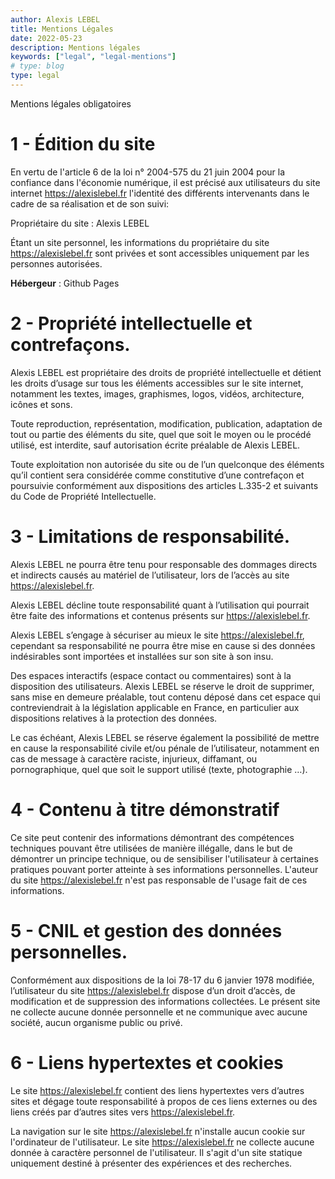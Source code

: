 ```yaml
---
author: Alexis LEBEL
title: Mentions Légales
date: 2022-05-23
description: Mentions légales
keywords: ["legal", "legal-mentions"]
# type: blog
type: legal
---
```


Mentions légales obligatoires

# 1 - Édition du site

En vertu de l'article 6 de la loi n° 2004-575 du 21 juin 2004 pour la confiance dans l'économie numérique, il est précisé aux utilisateurs du site internet https://alexislebel.fr l'identité des différents intervenants dans le cadre de sa réalisation et de son suivi:

Propriétaire du site : Alexis LEBEL

Étant un site personnel, les informations du propriétaire du site https://alexislebel.fr sont privées et sont accessibles uniquement par les personnes autorisées.

**Hébergeur** : Github Pages

# 2 - Propriété intellectuelle et contrefaçons.

Alexis LEBEL est propriétaire des droits de propriété intellectuelle et détient les droits d’usage sur tous les éléments accessibles sur le site internet, notamment les textes, images, graphismes, logos, vidéos, architecture, icônes et sons.

Toute reproduction, représentation, modification, publication, adaptation de tout ou partie des éléments du site, quel que soit le moyen ou le procédé utilisé, est interdite, sauf autorisation écrite préalable de Alexis LEBEL.

Toute exploitation non autorisée du site ou de l’un quelconque des éléments qu’il contient sera considérée comme constitutive d’une contrefaçon et poursuivie conformément aux dispositions des articles L.335-2 et suivants du Code de Propriété Intellectuelle.

# 3 - Limitations de responsabilité.

Alexis LEBEL ne pourra être tenu pour responsable des dommages directs et indirects causés au matériel de l’utilisateur, lors de l’accès au site https://alexislebel.fr.

Alexis LEBEL décline toute responsabilité quant à l’utilisation qui pourrait être faite des informations et contenus présents sur https://alexislebel.fr.

Alexis LEBEL s’engage à sécuriser au mieux le site https://alexislebel.fr, cependant sa responsabilité ne pourra être mise en cause si des données indésirables sont importées et installées sur son site à son insu.

Des espaces interactifs (espace contact ou commentaires) sont à la disposition des utilisateurs. Alexis LEBEL se réserve le droit de supprimer, sans mise en demeure préalable, tout contenu déposé dans cet espace qui contreviendrait à la législation applicable en France, en particulier aux dispositions relatives à la protection des données.

Le cas échéant, Alexis LEBEL se réserve également la possibilité de mettre en cause la responsabilité civile et/ou pénale de l’utilisateur, notamment en cas de message à caractère raciste, injurieux, diffamant, ou pornographique, quel que soit le support utilisé (texte, photographie …).

# 4 - Contenu à titre démonstratif

Ce site peut contenir des informations démontrant des compétences techniques pouvant être utilisées de manière illégalle, dans le but de démontrer un principe technique, ou de sensibiliser l'utilisateur à certaines pratiques pouvant porter atteinte à ses informations personnelles.
L'auteur du site https://alexislebel.fr n'est pas responsable de l'usage fait de ces informations.

# 5 - CNIL et gestion des données personnelles.

Conformément aux dispositions de la loi 78-17 du 6 janvier 1978 modifiée, l’utilisateur du site https://alexislebel.fr dispose d’un droit d’accès, de modification et de suppression des informations collectées.
Le présent site ne collecte aucune donnée personnelle et ne communique avec aucune société, aucun organisme public ou privé.

# 6 - Liens hypertextes et cookies

Le site https://alexislebel.fr contient des liens hypertextes vers d’autres sites et dégage toute responsabilité à propos de ces liens externes ou des liens créés par d’autres sites vers https://alexislebel.fr.

La navigation sur le site https://alexislebel.fr n'installe aucun cookie sur l'ordinateur de l'utilisateur. Le site https://alexislebel.fr ne collecte aucune donnée à caractère personnel de l'utilisateur. Il s'agit d'un site statique uniquement destiné à présenter des expériences et des recherches.